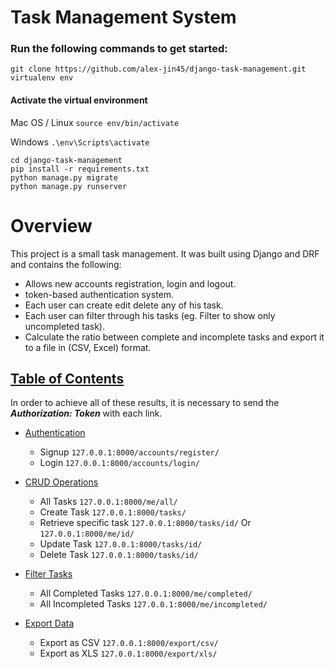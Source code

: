 # Task Management System

### Run the following commands to get started:

```
git clone https://github.com/alex-jin45/django-task-management.git
virtualenv env
```
#### Activate the virtual environment

Mac OS / Linux
```source env/bin/activate```

Windows
```.\env\Scripts\activate```

```
cd django-task-management
pip install -r requirements.txt
python manage.py migrate
python manage.py runserver
```

# Overview

This project is a small task management.
It was built using Django and DRF and contains the following:

* Allows new accounts registration, login and logout.
* token-based authentication system.
* Each user can create edit delete any of his task.
* Each user can filter through his tasks (eg. Filter to show only uncompleted task).
* Calculate the ratio between complete and incomplete tasks and export it to a file in (CSV, Excel) format.

<a name="table-of-contents"></a>
## [Table of Contents](#table-of-contents)

In order to achieve all of these results, it is necessary to send the **_Authorization: Token_** with each link.

* [Authentication](#auth)
  * Signup ```127.0.0.1:8000/accounts/register/```
  * Login ```127.0.0.1:8000/accounts/login/```
  
* [CRUD Operations](#crud)
  * All Tasks ```127.0.0.1:8000/me/all/```
  * Create Task ```127.0.0.1:8000/tasks/```
  * Retrieve specific task ```127.0.0.1:8000/tasks/id/``` Or ```127.0.0.1:8000/me/id/```
  * Update Task ```127.0.0.1:8000/tasks/id/```
  * Delete Task ```127.0.0.1:8000/tasks/id/```

* [Filter Tasks](#filter)
  * All Completed Tasks ```127.0.0.1:8000/me/completed/```
  * All Incompleted Tasks ```127.0.0.1:8000/me/incompleted/```
  

* [Export Data](#crud)
  * Export as CSV ```127.0.0.1:8000/export/csv/```
  * Export as XLS ```127.0.0.1:8000/export/xls/```


<a name="auth"></a>
<a name="all-tasks"></a>
<a name="crud"></a>
<a name="filter"></a>
<a name="export"></a>

